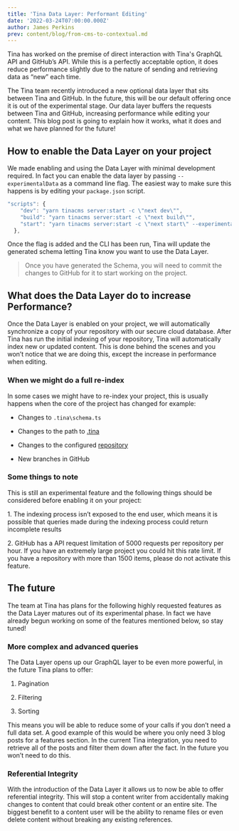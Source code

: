 ```yaml
---
title: 'Tina Data Layer: Performant Editing'
date: '2022-03-24T07:00:00.000Z'
author: James Perkins
prev: content/blog/from-cms-to-contextual.md
---
```


Tina has worked on the premise of direct interaction with Tina's GraphQL API and GitHub’s API. While this is a perfectly acceptable option, it does reduce performance slightly due to the nature of sending and retrieving data as “new” each time. 

The Tina team recently introduced a new optional data layer that sits between Tina and GitHub. In the future, this will be our default offering once it is out of the experimental stage. Our data layer buffers the requests between Tina and GitHub, increasing performance while editing your content. This blog post is going to explain how it works, what it does and what we have planned for the future!

<Youtube embedSrc="https://res.cloudinary.com/forestry-demo/video/upload/v1647955731/blog-media/data-layer/Before_perf_1.mp4"/>

## How to enable the Data Layer on your project

We made enabling and using the Data Layer with minimal development required. In fact you can enable the data layer by passing `--experimentalData` as a command line flag. The easiest way to make sure this happens is by editing your `package.json` script. 

```jsx
"scripts": {
    "dev": "yarn tinacms server:start -c \"next dev\"",
    "build": "yarn tinacms server:start -c \"next build\"",
    "start": "yarn tinacms server:start -c \"next start\" --experimentalData",
  },
```

Once the flag is added and the CLI has been run, Tina will update the generated schema letting Tina know you want to use the Data Layer.

> Once you have generated the Schema, you will need to commit the changes to GitHub for it to start working on the project.

## What does the Data Layer do to increase Performance?

Once the Data Layer is enabled on your project, we will automatically synchronize a copy of your repository with our secure cloud database. After Tina has run the initial indexing of your repository, Tina will automatically index new or updated content. This is done behind the scenes and you won’t notice that we are doing this, except the increase in performance when editing.

### When we might do a full re-index

In some cases we might have to re-index your project, this is usually happens when the core of the project has changed for example:

 - Changes to `.tina\schema.ts`

 - Changes to the path to [.tina](https://tina.io/docs/tina-cloud/faq/#does-tina-cloud-work-with-monorepos)

 - Changes to the configured [repository](https://tina.io/docs/tina-cloud/dashboard/projects/#changing-the-repository)

 - New branches in GitHub

### Some things to note

This is still an experimental feature and the following things should be considered before enabling it on your project: 

1\. The indexing process isn’t exposed to the end user, which means it is possible that queries made during the indexing process could return incomplete results

2\. GitHub has a API request limitation of 5000 requests per repository per hour. If you have an extremely large project you could hit this rate limit. If you have a repository with more than 1500 items, please do not activate this feature.

## The future

The team at Tina has plans for the following highly requested features as the Data Layer matures out of its experimental phase. In fact we have already begun working on some of the features mentioned below, so stay tuned! 

### More complex and advanced queries

The Data Layer opens up our GraphQL layer to be even more powerful, in the future Tina plans to offer: 

1. Pagination

2. Filtering

3. Sorting 

This means you will be able to reduce some of your calls if you don’t need a full data set. A good example of this would be where you only need 3 blog posts for a features section. In the current Tina integration, you need to retrieve all of the posts and filter them down after the fact. In the future you won’t need to do this. 

### Referential Integrity

With the introduction of the Data Layer it allows us to now be able to offer referential integrity. This will stop a content writer from accidentally making changes to content that could break other content or an entire site. The biggest benefit to a content user will be the ability to rename files or even delete content without breaking any existing references.
